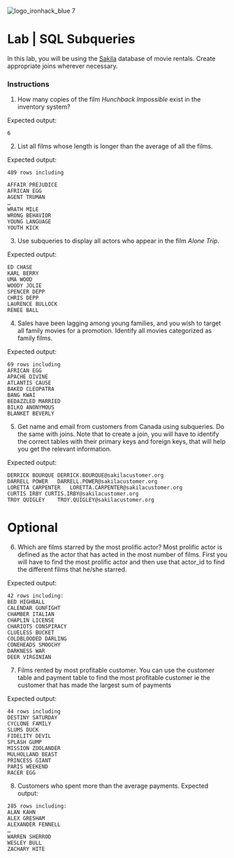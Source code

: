 ![logo_ironhack_blue 7](https://user-images.githubusercontent.com/23629340/40541063-a07a0a8a-601a-11e8-91b5-2f13e4e6b441.png)

# Lab | SQL Subqueries

In this lab, you will be using the [Sakila](https://dev.mysql.com/doc/sakila/en/) database of movie rentals. Create appropriate joins wherever necessary. 

### Instructions

1. How many copies of the film _Hunchback Impossible_ exist in the inventory system?

Expected output:
```shell
6
```
2. List all films whose length is longer than the average of all the films.

Expected output:
```shell
489 rows including

AFFAIR PREJUDICE
AFRICAN EGG
AGENT TRUMAN
…
WRATH MILE
WRONG BEHAVIOR
YOUNG LANGUAGE
YOUTH KICK
```

3. Use subqueries to display all actors who appear in the film _Alone Trip_.

Expected output:
```shell
ED CHASE
KARL BERRY
UMA WOOD
WOODY JOLIE
SPENCER DEPP
CHRIS DEPP
LAURENCE BULLOCK
RENEE BALL
```
4. Sales have been lagging among young families, and you wish to target all family movies for a promotion. Identify all movies categorized as family films.

Expected output:
```shell
69 rows including 
AFRICAN EGG
APACHE DIVINE
ATLANTIS CAUSE
BAKED CLEOPATRA
BANG KWAI
BEDAZZLED MARRIED
BILKO ANONYMOUS
BLANKET BEVERLY

```
5. Get name and email from customers from Canada using subqueries. Do the same with joins. Note that to create a join, you will have to identify the correct tables with their primary keys and foreign keys, that will help you get the relevant information.

Expected output:
```shell
DERRICK BOURQUE	DERRICK.BOURQUE@sakilacustomer.org
DARRELL POWER	DARRELL.POWER@sakilacustomer.org
LORETTA CARPENTER	LORETTA.CARPENTER@sakilacustomer.org
CURTIS IRBY	CURTIS.IRBY@sakilacustomer.org
TROY QUIGLEY	TROY.QUIGLEY@sakilacustomer.org

```

# Optional
6. Which are films starred by the most prolific actor? Most prolific actor is defined as the actor that has acted in the most number of films. First you will have to find the most prolific actor and then use that actor_id to find the different films that he/she starred.

Expected output:
```shell
42 rows including: 
BED HIGHBALL
CALENDAR GUNFIGHT
CHAMBER ITALIAN
CHAPLIN LICENSE
CHARIOTS CONSPIRACY
CLUELESS BUCKET
COLDBLOODED DARLING
CONEHEADS SMOOCHY
DARKNESS WAR
DEER VIRGINIAN
```
7. Films rented by most profitable customer. You can use the customer table and payment table to find the most profitable customer ie the customer that has made the largest sum of payments

Expected output:
```shell
44 rows including 
DESTINY SATURDAY
CYCLONE FAMILY
SLUMS DUCK
FIDELITY DEVIL
SPLASH GUMP
MISSION ZOOLANDER
MULHOLLAND BEAST
PRINCESS GIANT
PARIS WEEKEND
RACER EGG
```
8. Customers who spent more than the average payments.
Expected output:
```shell
285 rows including:
ALAN KAHN
ALEX GRESHAM
ALEXANDER FENNELL
…
WARREN SHERROD
WESLEY BULL
ZACHARY HITE
```
